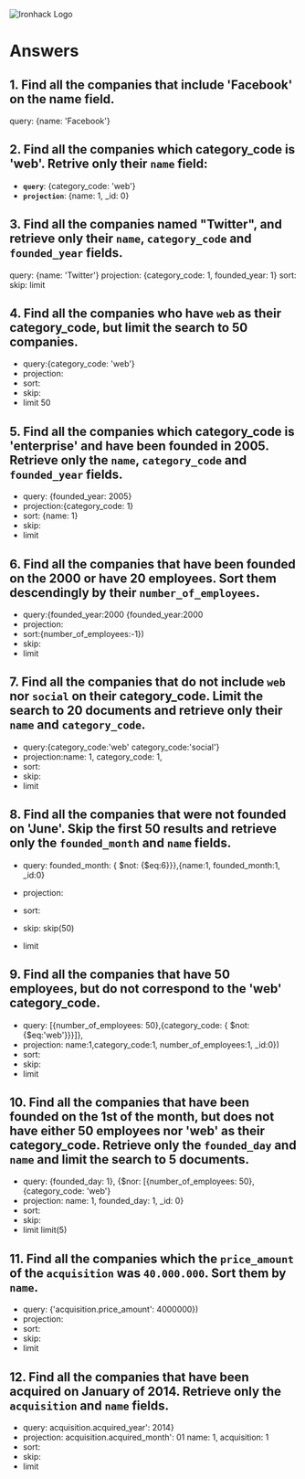 ![Ironhack Logo](https://i.imgur.com/1QgrNNw.png)

# Answers

## 1. Find all the companies that include 'Facebook' on the **name** field.

query: {name: 'Facebook'}
 
 ## 2. Find all the companies which **category_code** is 'web'. Retrive only their `name` field:

 - **`query`**: {category_code: 'web'}
 - **`projection`**: {name: 1, _id: 0}

## 3. Find all the companies named "Twitter", and retrieve only their `name`, `category_code` and `founded_year` fields.

query: {name: 'Twitter'}
projection: {category_code: 1, founded_year: 1}
sort:
skip:
limit

## 4. Find all the companies who have `web` as their **category_code**, but limit the search to 50 companies.

* query:{category_code: 'web'}
* projection:
* sort:
* skip:
* limit 50


## 5. Find all the companies which **category_code** is 'enterprise' and have been founded in 2005. Retrieve only the `name`, `category_code` and `founded_year` fields.

* query: {founded_year: 2005}
* projection:{category_code: 1}
* sort: {name: 1}
* skip:
* limit


## 6. Find all the companies that have been **founded** on the 2000 or have 20 **employees**. Sort them descendingly by their `number_of_employees`.

* query:{founded_year:2000 {founded_year:2000
* projection:
* sort:{number_of_employees:-1})
* skip:
* limit


## 7. Find all the companies that do not include `web` nor `social` on their **category_code**. Limit the search to 20 documents and retrieve only their `name` and `category_code`.

* query:{category_code:'web' category_code:'social'}
* projection:name: 1, category_code: 1,
* sort:
* skip:
* limit


## 8. Find all the companies that were not **founded** on 'June'. Skip the first 50 results and retrieve only the `founded_month` and `name` fields.

* query: founded_month: { $not: {$eq:6}}},{name:1, founded_month:1, _id:0}
* projection:
* sort:
* skip: skip(50)

* limit


## 9. Find all the companies that have 50 employees, but do not correspond to the 'web' **category_code**. 

* query: [{number_of_employees: 50},{category_code: { $not: {$eq:'web'}}}]},
* projection: name:1,category_code:1, number_of_employees:1, _id:0})
* sort:
* skip:
* limit


## 10. Find all the companies that have been founded on the 1st of the month, but does not have either 50 employees nor 'web' as their **category_code**. Retrieve only the `founded_day` and `name` and limit the search to 5 documents.

* query: {founded_day: 1}, {$nor: [{number_of_employees: 50}, {category_code: 'web'}
* projection: name: 1, founded_day: 1,  _id: 0}
* sort:
* skip:
* limit limit(5)


## 11. Find all the companies which the `price_amount` of the `acquisition` was **`40.000.000`**. Sort them by `name`.

* query: {'acquisition.price_amount': 4000000})
* projection:
* sort:
* skip:
* limit


## 12. Find all the companies that have been acquired on January of 2014. Retrieve only the `acquisition` and `name` fields.

* query: acquisition.acquired_year': 2014}
* projection: acquisition.acquired_month': 01 name: 1, acquisition: 1
* sort:
* skip:
* limit
